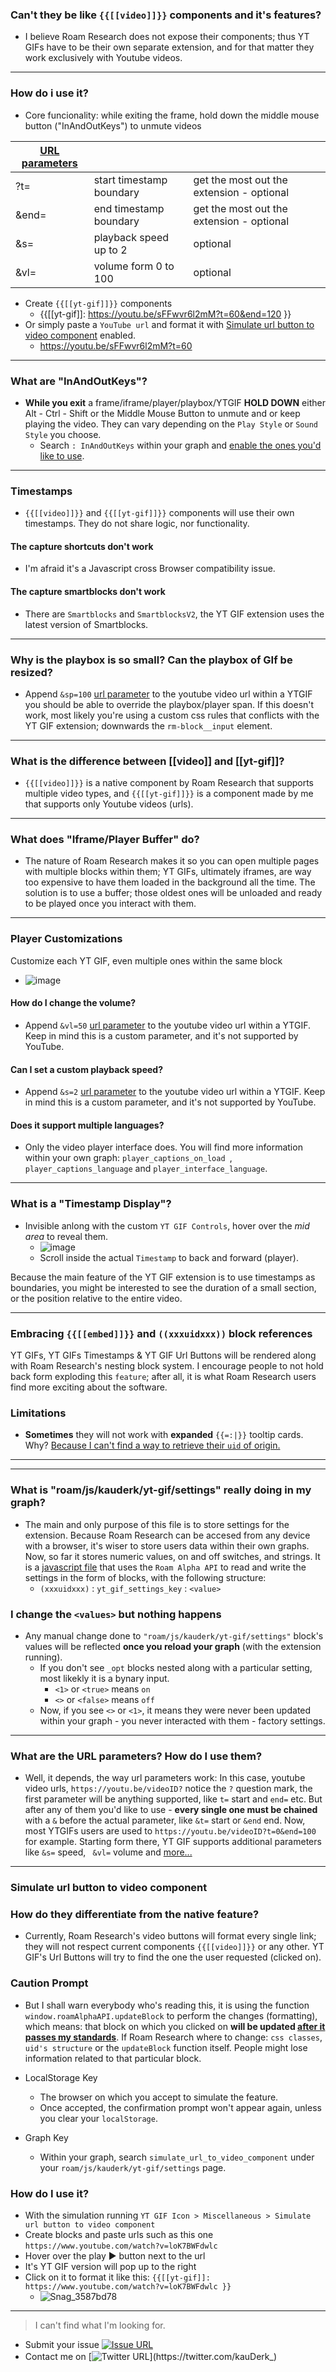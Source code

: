 ### Can't they be like `{{[[video]]}}` components and it's features?
- I believe Roam Research does not expose their components; thus YT GIFs have to be their own separate extension, and for that matter they work exclusively with Youtube videos.

---
### How do i use it?
- Core funcionality: while exiting the frame, hold down the middle mouse button ("InAndOutKeys") to unmute videos

| [URL parameters](https://github.com/kauderk/kauderk.github.io/tree/main/yt-gif-extension/install/faq#what-are-url-parameters-how-do-i-use-them) |                          |                                           |
|----------------|--------------------------|-------------------------------------------|
| ?t=            | start timestamp boundary | get the most out the extension - optional |
| &end=          | end timestamp boundary   | get the most out the extension - optional |
| &s=            | playback speed up to 2   | optional                                  |
| &vl=           | volume form 0 to 100     | optional                                  |

- Create `{{[[yt-gif]]}}` components
    - {{[[yt-gif]]: https://youtu.be/sFFwvr6l2mM?t=60&end=120 }}
- Or simply paste a `YouTube url` and format it with [Simulate url button to video component](https://github.com/kauderk/kauderk.github.io/tree/main/yt-gif-extension/install/faq#simulate-url-button-to-video-component) enabled.
    - https://youtu.be/sFFwvr6l2mM?t=60 


---
### What are "InAndOutKeys"?
- **While you exit** a frame/iframe/player/playbox/YTGIF **HOLD DOWN** either Alt - Ctrl - Shift or the Middle Mouse Button to unmute and or keep playing the video.
They can vary depending on the `Play Style` or `Sound Style` you choose.
    - Search `: InAndOutKeys` within your graph and [enable the ones you'd like to use](https://github.com/kauderk/kauderk.github.io/blob/main/yt-gif-extension/install/faq/README.md#i-change-the-values-but-nothing-happens).


---
### Timestamps
- `{{[[video]]}}` and `{{[[yt-gif]]}}` components will use their own timestamps. They do not share logic, nor functionality.

#### The capture shortcuts don't work
- I'm afraid it's a Javascript cross Browser compatibility issue.
#### The capture smartblocks don't work
- There are `Smartblocks` and `SmartblocksV2`, the YT GIF extension uses the latest version of Smartblocks.


---
### Why is the playbox is so small? Can the playbox of GIf be resized?
- Append `&sp=100` [url parameter](https://github.com/kauderk/kauderk.github.io/tree/main/yt-gif-extension/install/faq#what-are-url-parameters-how-do-i-use-them) to the youtube video url within a YTGIF you should be able to override the playbox/player span.
If this doesn't work, most likely you're using a custom css rules that conflicts with the YT GIF extension; downwards the `rm-block__input` element.


---
### What is the difference between [[video]] and [[yt-gif]]?
- `{{[[video]]}}` is a native component by Roam Research that supports multiple video types, and `{{[[yt-gif]]}}` is a component made by me that supports only Youtube videos (urls).



---
### What does "Iframe/Player Buffer" do?
- The nature of Roam Research makes it so you can open multiple pages with multiple blocks within them; YT GIFs, ultimately iframes, are way too expensive to have them loaded in the background all the time. The solution is to use a buffer; those oldest ones will be unloaded and ready to be played once you interact with them.



---
### Player Customizations
Customize each YT GIF, even multiple ones within the same block
  - ![image](https://user-images.githubusercontent.com/65237382/147406576-0bac7a67-dad0-441b-9836-c6eeaef93d23.png)

#### How do I change the volume?
- Append `&vl=50` [url parameter](https://github.com/kauderk/kauderk.github.io/tree/main/yt-gif-extension/install/faq#what-are-url-parameters-how-do-i-use-them) to the youtube video url within a YTGIF. Keep in mind this is a custom parameter, and it's not supported by YouTube.

#### Can I set a custom playback speed?
- Append `&s=2` [url parameter](https://github.com/kauderk/kauderk.github.io/tree/main/yt-gif-extension/install/faq#what-are-url-parameters-how-do-i-use-them) to the youtube video url within a YTGIF. Keep in mind this is a custom parameter, and it's not supported by YouTube.

#### Does it support multiple languages?
- Only the video player interface does. You will find more information within your own graph: `player_captions_on_load `, `player_captions_language` and `player_interface_language`.


---
### What is a "Timestamp Display"?
- Invisible anlong with the custom `YT GIF Controls`, hover over the *mid area* to reveal them.
    - ![image](https://user-images.githubusercontent.com/65237382/148078182-9a7d4189-a9d2-4488-b787-0e678a94b25b.png)
    - Scroll inside the actual `Timestamp` to back and forward (player).

Because the main feature of the YT GIF extension is to use timestamps as boundaries, you might be interested to see the duration of a small section, or the position relative to the entire video.



---
### Embracing `{{[[embed]]}}` and `((xxxuidxxx))` block references
YT GIFs, YT GIFs Timestamps & YT GIF Url Buttons will be rendered along with Roam Research's nesting block system. I encourage people to not hold back form exploding this `feature`; after all, it is what Roam Research users find more exciting about the software.

### Limitations
- **Sometimes** they will not work with **expanded** `{{=:|}}` tooltip cards. Why? [Because I can't find a way to retrieve their `uid` of origin.](https://roamresearch.slack.com/archives/CTAE9JC2K/p1638578496037700)



---




---
### What is "roam/js/kauderk/yt-gif/settings" really doing in my graph?
- The main and only purpose of this file is to store settings for the extension. Because Roam Research can be accesed from any device with a browser, it's wiser to store users data within their own graphs. Now, so far it stores numeric values, on and off switches, and strings.
It is a [javascript file](https://github.com/kauderk/kauderk.github.io/blob/main/yt-gif-extension/v0.2.0/testing/js/settings-page.js) that uses the `Roam Alpha API` to read and write the settings in the form of blocks, with the following structure: 
    -  `(xxxuidxxx)` : `yt_gif_settings_key` : `<value>`
    
### I change the `<values>` but nothing happens
- Any manual change done to `"roam/js/kauderk/yt-gif/settings"` block's values will be reflected **once you reload your graph** (with the extension running).
    - If you don't see `_opt` blocks nested along with a particular setting, most likekly it is a bynary input.
        - `<1>` or `<true>` means `on`
        - `<>` or `<false>` means `off`
    - Now, if you see `<>` or `<1>`, it means they were never been updated within your graph - you never interacted with them - factory settings.



---
### What are the URL parameters? How do I use them?
- Well, it depends, the way url parameters work:
In this case, youtube video urls, `https://youtu.be/videoID?` notice the `?` question mark, the first parameter will be anything supported, like `t=` start and `end=` etc.
But after any of them you'd like to use - **every single one must be chained** with a `&` before the actual parameter, like `&t=` start or `&end` end.
Now, most YTGIFs users are used to `https://youtu.be/videoID?t=0&end=100` for example. Starting form there, YT GIF supports additional parameters like `&s=` speed, ` &vl=` volume and [more...](https://github.com/kauderk/kauderk.github.io/tree/main/yt-gif-extension/install#:~:text=Customize%20each%20YT%20GIF%2C%20even%20multiple%20ones%20within%20the%20same%20block)



---
### Simulate url button to video component

### How do they differentiate from the native feature?
- Currently, Roam Research's video buttons will format every single link; they will not respect current components `{{[[video]]}}` or any other.
YT GIF's Url Buttons will try to find the one the user requested (clicked on).

### Caution Prompt
- But I shall warn everybody who's reading this, it is using the function `window.roamAlphaAPI.updateBlock` to perform the changes (formatting), which means: that block on which you clicked on **will be updated [after it passes my standards](https://github.com/kauderk/kauderk.github.io/tree/main/yt-gif-extension/install/faq#embracing-embed-and-xxxuidxxx-block-references)**. If Roam Research where to change: `css classes`, `uid's structure` or the `updateBlock` function itself. People might lose information related to that particular block.

- LocalStorage Key
    - The browser on which you accept to simulate the feature.
    - Once accepted, the confirmation prompt won't appear again, unless you clear your `localStorage`.
- Graph Key
    - Within your graph, search `simulate_url_to_video_component` under your `roam/js/kauderk/yt-gif/settings` page.

### How do I use it?
- With the simulation running `YT GIF Icon > Miscellaneous > Simulate url button to video component`
- Create blocks and paste urls such as this one `https://www.youtube.com/watch?v=loK7BWFdwlc`
- Hover over the play ▶️ button next to the url
- It's YT GIF version will pop up to the right
- Click on it to format it like this: `{{[[yt-gif]]: https://www.youtube.com/watch?v=loK7BWFdwlc }}`
    - ![Snag_3587bd78](https://user-images.githubusercontent.com/65237382/148058480-a1f3f175-590c-45fd-baf2-5cc97d14fe56.png)


---



> I can't find what I'm looking for.

- Submit your issue [![Issue URL](https://img.shields.io/badge/GitHub-issue-yellow)](https://github.com/kauderk/kauderk.github.io/issues)
- Contact me on [![Twitter URL](https://img.shields.io/twitter/url?label=KauDerK_&style=social&url=https%3A%2F%2Ftwitter.com%2FkauDerk_)](https://twitter.com/kauDerk_)
ﾠ
